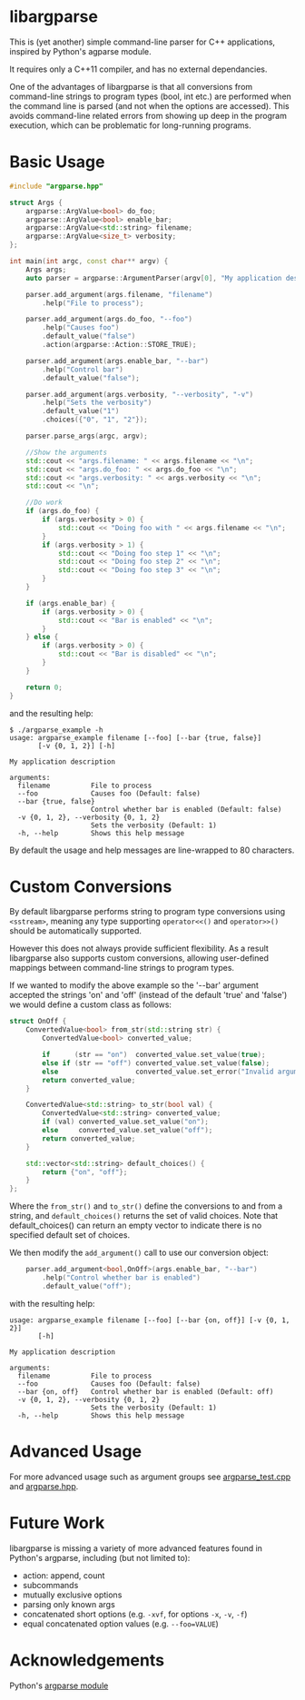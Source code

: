 libargparse
===========
This is (yet another) simple command-line parser for C++ applications, inspired by Python's agparse module.

It requires only a C++11 compiler, and has no external dependancies.

One of the advantages of libargparse is that all conversions from command-line strings to program types (bool, int etc.) are performed when the command line is parsed (and not when the options are accessed).
This avoids command-line related errors from showing up deep in the program execution, which can be problematic for long-running programs.

Basic Usage
===========

```cpp
#include "argparse.hpp"

struct Args {
    argparse::ArgValue<bool> do_foo;
    argparse::ArgValue<bool> enable_bar;
    argparse::ArgValue<std::string> filename;
    argparse::ArgValue<size_t> verbosity;
};

int main(int argc, const char** argv) {
    Args args;
    auto parser = argparse::ArgumentParser(argv[0], "My application description");

    parser.add_argument(args.filename, "filename")
        .help("File to process");

    parser.add_argument(args.do_foo, "--foo")
        .help("Causes foo")
        .default_value("false")
        .action(argparse::Action::STORE_TRUE);

    parser.add_argument(args.enable_bar, "--bar")
        .help("Control bar")
        .default_value("false");

    parser.add_argument(args.verbosity, "--verbosity", "-v")
        .help("Sets the verbosity")
        .default_value("1")
        .choices({"0", "1", "2"});

    parser.parse_args(argc, argv);

    //Show the arguments
    std::cout << "args.filename: " << args.filename << "\n";
    std::cout << "args.do_foo: " << args.do_foo << "\n";
    std::cout << "args.verbosity: " << args.verbosity << "\n";
    std::cout << "\n";

    //Do work
    if (args.do_foo) {
        if (args.verbosity > 0) {
            std::cout << "Doing foo with " << args.filename << "\n";
        }
        if (args.verbosity > 1) {
            std::cout << "Doing foo step 1" << "\n";
            std::cout << "Doing foo step 2" << "\n";
            std::cout << "Doing foo step 3" << "\n";
        }
    }

    if (args.enable_bar) {
        if (args.verbosity > 0) {
            std::cout << "Bar is enabled" << "\n";
        }
    } else {
        if (args.verbosity > 0) {
            std::cout << "Bar is disabled" << "\n";
        }
    }

    return 0;
}
```

and the resulting help:

```
$ ./argparse_example -h
usage: argparse_example filename [--foo] [--bar {true, false}] 
       [-v {0, 1, 2}] [-h]

My application description

arguments:
  filename          File to process
  --foo             Causes foo (Default: false)
  --bar {true, false}
                    Control whether bar is enabled (Default: false)
  -v {0, 1, 2}, --verbosity {0, 1, 2}
                    Sets the verbosity (Default: 1)
  -h, --help        Shows this help message
```
By default the usage and help messages are line-wrapped to 80 characters.

Custom Conversions
==================
By default libargparse performs string to program type conversions using ``<sstream>``, meaning any type supporting ``operator<<()`` and ``operator>>()`` should be automatically supported.

However this does not always provide sufficient flexibility.
As a result libargparse also supports custom conversions, allowing user-defined mappings between command-line strings to program types.

If we wanted to modify the above example so the '--bar' argument accepted the strings 'on' and 'off' (instead of the default 'true' and 'false') we would define a custom class as follows:
```cpp
struct OnOff {
    ConvertedValue<bool> from_str(std::string str) {
        ConvertedValue<bool> converted_value;

        if      (str == "on")  converted_value.set_value(true);
        else if (str == "off") converted_value.set_value(false);
        else                   converted_value.set_error("Invalid argument value");
        return converted_value;
    }

    ConvertedValue<std::string> to_str(bool val) {
        ConvertedValue<std::string> converted_value;
        if (val) converted_value.set_value("on");
        else     converted_value.set_value("off");
        return converted_value;
    }

    std::vector<std::string> default_choices() {
        return {"on", "off"};
    }
};
```

Where the `from_str()` and `to_str()` define the conversions to and from a string, and `default_choices()` returns the set of valid choices. Note that default_choices() can return an empty vector to indicate there is no specified default set of choices.

We then modify the ``add_argument()`` call to use our conversion object:
```cpp
    parser.add_argument<bool,OnOff>(args.enable_bar, "--bar")
        .help("Control whether bar is enabled")
        .default_value("off");
```

with the resulting help:
```
usage: argparse_example filename [--foo] [--bar {on, off}] [-v {0, 1, 2}] 
       [-h]

My application description

arguments:
  filename          File to process
  --foo             Causes foo (Default: false)
  --bar {on, off}   Control whether bar is enabled (Default: off)
  -v {0, 1, 2}, --verbosity {0, 1, 2}
                    Sets the verbosity (Default: 1)
  -h, --help        Shows this help message
```

Advanced Usage
==============
For more advanced usage such as argument groups see [argparse_test.cpp](argparse_test.cpp) and [argparse.hpp](src/argparse.hpp).

Future Work
===========
libargparse is missing a variety of more advanced features found in Python's argparse, including (but not limited to):
* action: append, count
* subcommands
* mutually exclusive options
* parsing only known args
* concatenated short options (e.g. `-xvf`, for options `-x`, `-v`, `-f`)
* equal concatenated option values (e.g. `--foo=VALUE`)

Acknowledgements
================
Python's [argparse module](https://docs.python.org/2.7/library/argparse.html)
